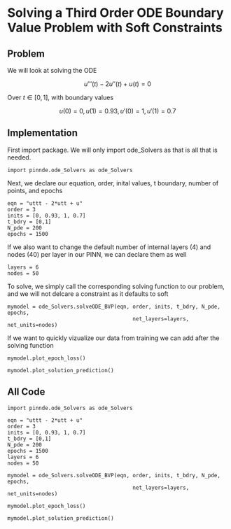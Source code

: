 # Solving a Third Order ODE Boundary Value Problem with Soft Constraints

## Problem
We will look at solving the ODE

$$u'''(t) - 2u''(t) + u(t) = 0$$

Over $t\in[0,1]$, with boundary values

$$u(0) = 0, u(1) = 0.93, u'(0) = 1, u'(1) = 0.7$$

## Implementation

First import package. We will only import ode_Solvers as that is all that is needed.

    import pinnde.ode_Solvers as ode_Solvers

Next, we declare our equation, order, inital values, t boundary, number of points, and epochs

    eqn = "uttt - 2*utt + u"
    order = 3
    inits = [0, 0.93, 1, 0.7]
    t_bdry = [0,1]
    N_pde = 200
    epochs = 1500

If we also want to change the default number of internal layers (4) and nodes (40) per layer in our PINN, we can declare them as well

    layers = 6
    nodes = 50

To solve, we simply call the corresponding solving function to our problem, and we will not delcare a constraint as it
defaults to soft

    mymodel = ode_Solvers.solveODE_BVP(eqn, order, inits, t_bdry, N_pde, epochs, 
                                            net_layers=layers, net_units=nodes)

If we want to quickly vizualize our data from training we can add after the solving function

    mymodel.plot_epoch_loss()

    mymodel.plot_solution_prediction()

## All Code
        
    import pinnde.ode_Solvers as ode_Solvers

    eqn = "uttt - 2*utt + u"
    order = 3
    inits = [0, 0.93, 1, 0.7]
    t_bdry = [0,1]
    N_pde = 200
    epochs = 1500
    layers = 6
    nodes = 50

    mymodel = ode_Solvers.solveODE_BVP(eqn, order, inits, t_bdry, N_pde, epochs, 
                                            net_layers=layers, net_units=nodes)

    mymodel.plot_epoch_loss()

    mymodel.plot_solution_prediction()